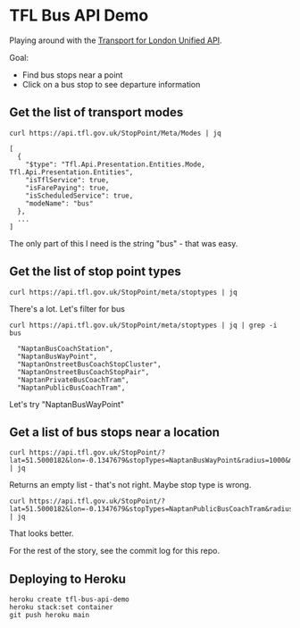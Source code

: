 # TFL Bus API Demo

Playing around with the [Transport for London Unified API].

Goal:
- Find bus stops near a point
- Click on a bus stop to see departure information

## Get the list of transport modes

```
curl https://api.tfl.gov.uk/StopPoint/Meta/Modes | jq

[
  {
    "$type": "Tfl.Api.Presentation.Entities.Mode, Tfl.Api.Presentation.Entities",
    "isTflService": true,
    "isFarePaying": true,
    "isScheduledService": true,
    "modeName": "bus"
  },
  ...
]
```

The only part of this I need is the string "bus" - that was easy.

## Get the list of stop point types

```
curl https://api.tfl.gov.uk/StopPoint/meta/stoptypes | jq
```

There's a lot. Let's filter for bus

```
curl https://api.tfl.gov.uk/StopPoint/meta/stoptypes | jq | grep -i bus

  "NaptanBusCoachStation",
  "NaptanBusWayPoint",
  "NaptanOnstreetBusCoachStopCluster",
  "NaptanOnstreetBusCoachStopPair",
  "NaptanPrivateBusCoachTram",
  "NaptanPublicBusCoachTram",
```

Let's try "NaptanBusWayPoint"

## Get a list of bus stops near a location

```
curl https://api.tfl.gov.uk/StopPoint/?lat=51.5000182&lon=-0.1347679&stopTypes=NaptanBusWayPoint&radius=1000&modes=bus | jq
```

Returns an empty list - that's not right. Maybe stop type is wrong.

```
curl https://api.tfl.gov.uk/StopPoint/?lat=51.5000182&lon=-0.1347679&stopTypes=NaptanPublicBusCoachTram&radius=250&modes=bus | jq
```

That looks better.

For the rest of the story, see the commit log for this repo.

## Deploying to Heroku

```
heroku create tfl-bus-api-demo
heroku stack:set container
git push heroku main
```


[Transport for London Unified API]: https://api.tfl.gov.uk

